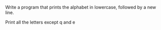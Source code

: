 Write a program that prints the alphabet in lowercase, followed by a new line.



Print all the letters except q and e
